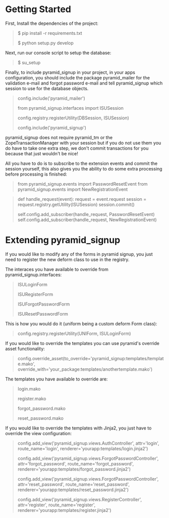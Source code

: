 Getting Started
=====================
First, Install the dependencies of the project:

>  $ pip install -r requirements.txt
>
>  $ python setup.py develop

Next, run our console script to setup the database:

> $ su_setup <your app config.ini>

Finally, to include pyramid_signup in your project, in your apps configuration,
you should include the package pyramid_mailer for the validation e-mail and forgot
password e-mail and tell pyramid_signup which session to use for the database objects.

>  config.include('pyramid_mailer')
>
>  from pyramid_signup.interfaces import ISUSession
>
>  config.registry.registerUtility(DBSession, ISUSession)
>
>  config.include('pyramid_signup')

pyramid_signup does not require pyramid_tm or the ZopeTransactionManager with your
session but if you do not use them you do have to take one extra step, we don't commit
transactions for you because that just wouldn't be nice!

All you have to do is to subscribe to the extension events and commit the session yourself,
this also gives you the ability to do some extra processing before processing is finished:

> from pyramid_signup.events import PasswordResetEvent
> from pyramid_signup.events import NewRegistrationEvent

> def handle_request(event):
    request = event.request
    session = request.registry.getUtility(ISUSession)
    session.commit()
>
>    self.config.add_subscriber(handle_request, PasswordResetEvent)
>    self.config.add_subscriber(handle_request, NewRegistrationEvent)



Extending pyramid_signup
=============================
If you would like to modify any of the forms in pyramid signup, you just need
to register the new deform class to use in the registry.

The interaces you have available to override from pyramid_signup.interfaces:

>  ISULoginForm
>
>  ISURegisterForm
>
>  ISUForgotPasswordForm
>
>  ISUResetPasswordForm
>

This is how you would do it (uniform being a custom deform Form class):

>  config.registry.registerUtility(UNIForm, ISULoginForm)
>

If you would like to override the templates you can use pyramid's override asset 
functionality:

>    config.override_asset(to_override='pyramid_signup:templates/template.mako', override_with='your_package:templates/anothertemplate.mako')

The templates you have available to override are:
>  login.mako
>
>  register.mako
>
>  forgot_password.mako
>
>  reset_password.mako
>

If you would like to override the templates with Jinja2, you just have to override
the view configuration:

>    config.add_view('pyramid_signup.views.AuthController', attr='login', route_name='login', renderer='yourapp:templates/login.jinja2')
>
>    config.add_view('pyramid_signup.views.ForgotPasswordController', attr='forgot_password', route_name='forgot_password', renderer='yourapp:templates/forgot_password.jinja2')
>
>    config.add_view('pyramid_signup.views.ForgotPasswordController', attr='reset_password', route_name='reset_password', renderer='yourapp:templates/reset_password.jinja2')
>
>    config.add_view('pyramid_signup.views.RegisterController', attr='register', route_name='register', renderer='yourapp:templates/register.jinja2')
>
